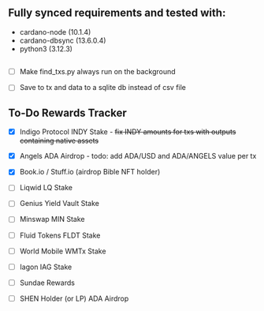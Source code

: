 ## Fully synced requirements and tested with:

* cardano-node (10.1.4)
* cardano-dbsync (13.6.0.4)
* python3 (3.12.3)

##
- [ ] Make find_txs.py always run on the background
- [ ] Save to tx and data to a sqlite db instead of csv file


## To-Do Rewards Tracker
- [X] Indigo Protocol INDY Stake - ~~fix INDY amounts for txs with outputs containing native assets~~
- [X] Angels ADA Airdrop - todo: add ADA/USD and ADA/ANGELS value per tx
- [X] Book.io / Stuff.io (airdrop Bible NFT holder)
- [ ] Liqwid LQ Stake
- [ ] Genius Yield Vault Stake
- [ ] Minswap MIN Stake
- [ ] Fluid Tokens FLDT Stake
- [ ] World Mobile WMTx Stake
- [ ] Iagon IAG Stake
- [ ] Sundae Rewards
- [ ] SHEN Holder (or LP) ADA Airdrop

